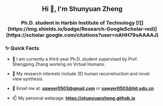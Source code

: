 <!--
**ShunyuanZheng/ShunyuanZheng** is a ✨ _special_ ✨ repository because its `README.md` (this file) appears on your GitHub profile.

Here are some ideas to get you started:

- 🔭 I’m currently working on ...
- 🌱 I’m currently learning ...
- 👯 I’m looking to collaborate on ...
- 🤔 I’m looking for help with ...
- 💬 Ask me about ...
- 📫 How to reach me: ...
- 😄 Pronouns: ...
- ⚡ Fun fact: ...
-->


<h2 align="center">Hi 👋, I'm Shunyuan Zheng </h2>
<h3 align="center">Ph.D. student in Harbin Institute of Technology [![](https://img.shields.io/badge/Research-GoogleScholar-red)](https://scholar.google.com/citations?user=nAHH79oAAAAJ) </h3>

### ✨ Quick Facts
- 🤗 I am currently a third-year Ph.D. student supervised by Prof. Shengping Zhang working on Virtual Humans.

- 👀 My research interests include 3D human reconstruction and novel view synthesis.

- 📧 Email me at: **sawyer0503@gmail.com** or **sawyer0503@hit.edu.cn**

- 📫 My personal webpage: **https://shunyuanzheng.github.io**
